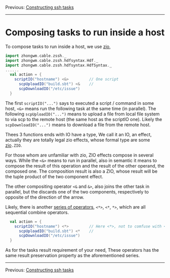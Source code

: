 Previous: [Constructing ssh tasks](constructing.md)

---

# Composing tasks to run inside a host

To compose tasks to run inside a host, we use [zio](https://zio.dev),

```scala
import zhongwm.cable.zssh._
import zhongwm.cable.zssh.hdfsyntax.Hdf._
import zhongwm.cable.zssh.hdfsyntax.HdfSyntax._
......
  val action = {
    scriptIO("hostname") <&>         // One script
      scpUploadIO("build.sbt") <&    // 
      scpDownloadIO("/etc/issue")
  }
```

The first `scriptIO("...")` says to executed a script / command in some host, `<&>` means run the
following task at the same time (in parallel). The following `scpUploadIO("...")` means to upload a
file from local file system to via scp to the remote host (the same host as the scriptIO one). 
Likely the `scpDownloadIO("...")` means to download a file from the remote host.

Thees 3 functions ends with IO have a type, We call it an IO, an effect, actually they are totally
legal zio effects, whose formal type are some [zio](https://zio.dev)`.ZIO`.
                              
For those whom are unfamiliar with zio, ZIO effects compose in several ways. While the `<&>` means
to run in parallel, also in semantic it means to compose the result of this operation and the result
of the other operand, the composed one. The composition result is also a ZIO, whose result will be
the tuple product of the two component effect.

The other compositing operator `<&` and `&>`, also joins the other task in parallel, but the discards
one of the two components, respectively to opposite of the direction of the arrow.

Likely, there is another [series of
operators](https://zio.dev/docs/overview/overview_basic_operations#zipping), `<*>`, `<*`, `*>`,
which are all sequential combine operators.

```scala
  val action = {
    scriptIO("hostname") <*>         // Here <*>, not to comfuse with <&>
      scpUploadIO("build.sbt") <*    // 
      scpDownloadIO("/etc/issue")
  }
```

As for the tasks result requirement of your need, These operators has the same result preservation
property as the aforementioned series.

---

Previous: [Constructing ssh tasks](constructing.md)